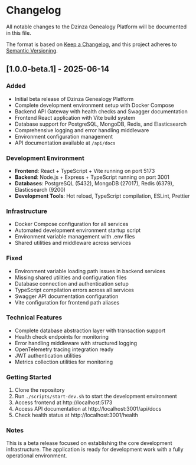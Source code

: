 # Changelog

All notable changes to the Dzinza Genealogy Platform will be documented in this file.

The format is based on [Keep a Changelog](https://keepachangelog.com/en/1.0.0/),
and this project adheres to [Semantic Versioning](https://semver.org/spec/v2.0.0.html).

## [1.0.0-beta.1] - 2025-06-14

### Added
- Initial beta release of Dzinza Genealogy Platform
- Complete development environment setup with Docker Compose
- Backend API Gateway with health checks and Swagger documentation
- Frontend React application with Vite build system
- Database support for PostgreSQL, MongoDB, Redis, and Elasticsearch
- Comprehensive logging and error handling middleware
- Environment configuration management
- API documentation available at `/api/docs`

### Development Environment
- **Frontend**: React + TypeScript + Vite running on port 5173
- **Backend**: Node.js + Express + TypeScript running on port 3001
- **Databases**: PostgreSQL (5432), MongoDB (27017), Redis (6379), Elasticsearch (9200)
- **Development Tools**: Hot reload, TypeScript compilation, ESLint, Prettier

### Infrastructure
- Docker Compose configuration for all services
- Automated development environment startup script
- Environment variable management with .env files
- Shared utilities and middleware across services

### Fixed
- Environment variable loading path issues in backend services
- Missing shared utilities and configuration files
- Database connection and authentication setup
- TypeScript compilation errors across all services
- Swagger API documentation configuration
- Vite configuration for frontend path aliases

### Technical Features
- Complete database abstraction layer with transaction support
- Health check endpoints for monitoring
- Error handling middleware with structured logging
- OpenTelemetry tracing integration ready
- JWT authentication utilities
- Metrics collection utilities for monitoring

### Getting Started
1. Clone the repository
2. Run `./scripts/start-dev.sh` to start the development environment
3. Access frontend at http://localhost:5173
4. Access API documentation at http://localhost:3001/api/docs
5. Check health status at http://localhost:3001/health

### Notes
This is a beta release focused on establishing the core development infrastructure. 
The application is ready for development work with a fully operational environment.
